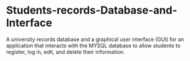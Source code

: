 # Students-records-Database-and-Interface
A university records database and a graphical user interface (GUI) for an application that interacts with the MYSQL  database to allow students to register, log in, edit, and delete their information.
